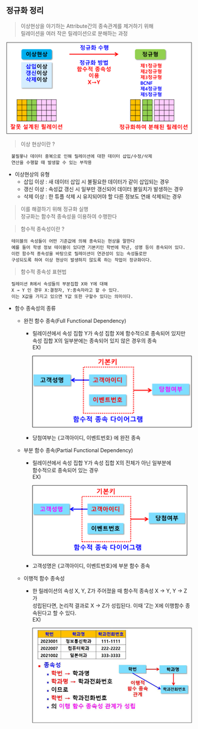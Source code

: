 ## 정규화 정리 

  > 이상현상을 야기하는 Attribute간의 종속관계를 제거하기 위해   
  릴레이션을 여러 작은 릴레이션으로 분해하는 과정  
  
  ![Alt text](image/image.png)


  > 이상 현상이란 ?
  ```
    불필욯나 데이터 중복으로 인해 릴레이션에 대한 데이터 삽입/수정/삭제  
    연산을 수행할 때 발생할 수 있는 부작용
  ```

  * 이상현상의 유형  
      * 삽입 이상 : 새 데이터 삽입 시 불필요한 데이터가 같이 삽입되는 경우 
      * 갱신 이상 : 속성값 갱신 시 일부만 갱신되어 데이터 불일치가 발생하는 경우
      * 삭제 이상 : 한 튜플 삭제 시 유지되어야 할 다른 정보도 연쇄 삭제되는 경우

  > 이를 해결하기 위해 정규화 실행   
  > 정규화는 함수적 종속성을 이용하여 수행한다 

  > 함수적 종속성이란 ?
  ```
    테이블의 속성들이 어떤 기준값에 의해 종속되는 현상을 말한다
    예를 들어 학생 정보 테이블이 있다면 기본키인 학번에 학년, 성명 등이 종속되어 있다.
    이런 함수적 종속성을 바탕으로 릴레이션이 연관성이 있는 속성들로만 
    구성되도록 하여 이상 현상이 발생하지 않도록 하는 작업이 정규화이다.
  ```

  > 함수적 종속성 표현법
  ```
    릴레이션 R에서 속성들의 부분집합 X와 Y에 대해 
    X → Y 인 경우 X:결정자, Y:종속자라고 할 수 있다.
    이는 X값을 가지고 있으면 Y값 또한 구할수 있다는 의미이다.
  ```

  * 함수 종속성의 종류  
    * 완전 함수 종속(Full Functional Dependency)
        - 릴레이션에서 속성 집합 Y가 속성 집합 X에 함수적으로 종속되어 있지만  
          속성 집합 X의 일부분에는 종속되어 있지 않은 경우의 종속  
          EX)

          ![Alt text](image/full_function.png)

        - 당첨여부는 {고객아이디, 이벤트번호} 에 완전 종속
    
    * 부분 함수 종속(Partial Functional Dependency)
        - 릴레이션에서 속성 집합 Y가 속성 집합 X의 전체가 아닌 일부분에  
          함수적으로 종속되어 있는 경우  
          EX)

          ![Alt text](image/partial_function.png)

        - 고객성명은 {고객아이디, 이벤트번호}에 부분 함수 종속
    
    * 이행적 함수 종속성
        - 한 릴레이션의 속성 X, Y, Z가 주어졌을 때 함수적 종속성 X → Y, Y → Z가  
          성립된다면, 논리적 결과로 X → Z가 성립된다. 이때 'Z는 X에 이행함수 종속된다고 할 수 있다.   
          EX)

          ![Alt text](image/double_function.png)


